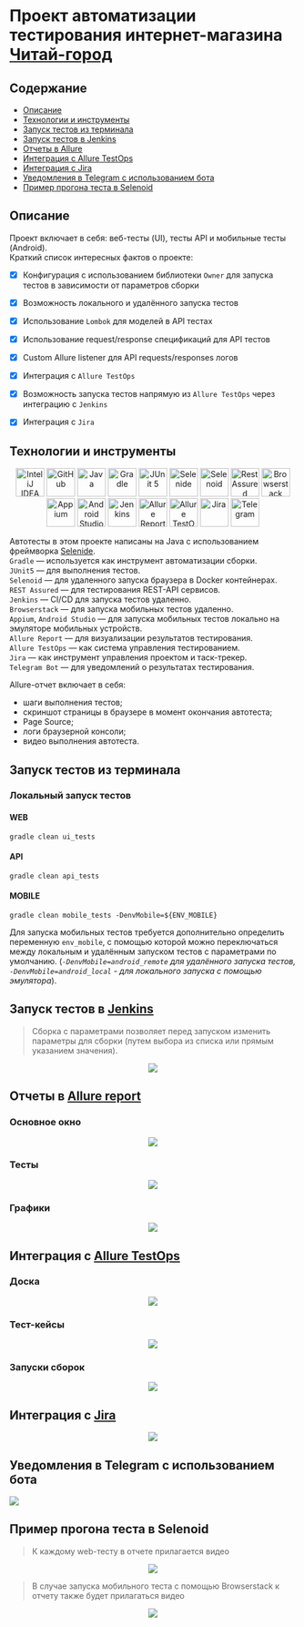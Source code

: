 <h1 >Проект автоматизации тестирования интернет-магазина <a href="https://www.chitai-gorod.ru/ ">Читай-город</a></h1>

## Содержание

* <a href="#annotation">Описание</a>
* <a href="#tools">Технологии и инструменты</a>
* <a href="#console">Запуск тестов из терминала</a>
* <a href="#jenkins">Запуск тестов в Jenkins</a>
* <a href="#allure">Отчеты в Allure</a>
* <a href="#testops">Интеграция с Allure TestOps</a>
* <a href="#testops">Интеграция с Jira</a>
* <a href="#telegram">Уведомления в Telegram с использованием бота</a>
* <a href="#video">Пример прогона теста в Selenoid</a>

<a id="annotation"></a>
## Описание
Проект включает в себя: веб-тесты (UI), тесты API и мобильные тесты (Android).\
Краткий список интересных фактов о проекте:
- [x] Конфигурация с использованием библиотеки `Owner` для запуска тестов в зависимости от параметров сборки
- [x] Возможность локального и удалённого запуска тестов
- [x] Использование `Lombok` для моделей в API тестах
- [x] Использование request/response спецификаций для API тестов
- [x] Custom Allure listener для API requests/responses логов
- [x] Интеграция с `Allure TestOps`
- [x] Возможность запуска тестов напрямую из `Allure TestOps` через интеграцию с `Jenkins`
- [x] Интеграция с `Jira`


<a id="tools"></a>
## Технологии и инструменты

<div align="center">
<a href="https://www.jetbrains.com/idea/"><img alt="InteliJ IDEA" height="50" src="images/logo/IntelliJ_IDEA.png" width="50"/></a>
<a href="https://github.com/"><img alt="GitHub" height="50" src="images/logo/GitHub.png" width="50"/></a>  
<a href="https://www.java.com/"><img alt="Java" height="50" src="images/logo/Java_logo.png" width="50"/></a>
<a href="https://gradle.org/"><img alt="Gradle" height="50" src="images/logo/Gradle.png" width="50"/></a>  
<a href="https://junit.org/junit5/"><img alt="JUnit 5" height="50" src="images/logo/JUnit5.png" width="50"/></a>
<a href="https://selenide.org/"><img alt="Selenide" height="50" src="images/logo/Selenide.png" width="50"/></a>
<a href="https://aerokube.com/selenoid/"><img alt="Selenoid" height="50" src="images/logo/Selenoid.png" width="50"/></a>
<a href="https://rest-assured.io/"><img alt="RestAssured" height="50" src="images/logo/RestAssured.png" width="50"/></a>
<a href="https://www.browserstack.com/"><img alt="Browserstack" height="50" src="images/logo/Browserstack.png" width="50"/></a>
<a href="https://appium.io/"><img alt="Appium" height="50" src="images/logo/Appium.png" width="50"/></a>
<a href="https://developer.android.com/studio"><img alt="Android Studio" height="50" src="images/logo/AndroidStudio.png" width="50"/></a>
<a href="https://www.jenkins.io/"><img alt="Jenkins" height="50" src="images/logo/Jenkins.png" width="50"/></a>
<a href="https://github.com/allure-framework/"><img alt="Allure Report" height="50" src="images/logo/AllureReports.png" width="50"/></a>
<a href="https://qameta.io/"><img alt="Allure TestOps" height="50" src="images/logo/AllureTestOps.svg" width="50"/></a>
<a href="https://www.atlassian.com/software/jira"><img alt="Jira" height="50" src="images/logo/Jira.png" width="50"/></a>  
<a href="https://telegram.org/"><img alt="Telegram" height="50" src="images/logo/Telegram.png" width="50"/></a>
</div>

Автотесты в этом проекте написаны на Java с использованием фреймворка [Selenide](https://selenide.org/).\
<code>Gradle</code> — используется как инструмент автоматизации сборки.\
<code>JUnit5</code> — для выполнения тестов.\
<code>Selenoid</code> — для удаленного запуска браузера в Docker контейнерах.\
<code>REST Assured</code> — для тестирования REST-API сервисов.\
<code>Jenkins</code> — CI/CD для запуска тестов удаленно.\
<code>Browserstack</code> — для запуска мобильных тестов удаленно.\
<code>Appium</code>, <code>Android Studio</code> — для запуска мобильных тестов локально на эмуляторе мобильных устройств.\
<code>Allure Report</code> — для визуализации результатов тестирования.\
<code>Allure TestOps</code> — как система управления тестированием.\
<code>Jira</code> — как инструмент управления проектом и таск-трекер.\
<code>Telegram Bot</code> — для уведомлений о результатах тестирования.

Allure-отчет включает в себя:
* шаги выполнения тестов;
* скриншот страницы в браузере в момент окончания автотеста;
* Page Source;
* логи браузерной консоли;
* видео выполнения автотеста.




<a id="console"></a>
##  Запуск тестов из терминала
### Локальный запуск тестов
#### WEB

```
gradle clean ui_tests 
```

#### API

```
gradle clean api_tests 
```

#### MOBILE

```
gradle clean mobile_tests -DenvMobile=${ENV_MOBILE}
```

Для запуска мобильных тестов требуется дополнительно определить переменную `env_mobile`, с помощью которой
можно переключаться между локальным и удалённым запуском тестов с параметрами по умолчанию. (_`-DenvMobile=android_remote`
для удалённого запуска тестов, `-DenvMobile=android_local` - для локального запуска с помощью эмулятора_).


<a id="jenkins"></a>
## Запуск тестов в <a target="_blank" href="https://jenkins.autotests.cloud/job/o.evstigneev_diploma/"> Jenkins </a>

> Сборка с параметрами позволяет перед запуском изменить параметры для сборки (путем выбора из списка или прямым указанием значения).

<p align="center">
<img src="images/screenshots/Jenkinsjob.PNG"/>
</p>

<a id="allure"></a>
## Отчеты в <a target="_blank" href="https://jenkins.autotests.cloud/job/017-Jenny_Ndbn-java-24-webinar-final-project/8/allure/"> Allure report </a>

### Основное окно

<p align="center">
<img src="images/screenshots/allureReport.png">
</p>

### Тесты

<p align="center">
<img src="images/screenshots/allureTest.png">
</p>

### Графики

<p align="center">
<img src="images/screenshots/allureGraphics.png">
</p>

<a id="testops"></a>
## Интеграция с <a target="_blank" href="https://allure.autotests.cloud/project/3660/dashboards"> Allure TestOps </a>

### Доска
<p align="center">
<img src="images/screenshots/testOpsDash.png">
</p>

### Тест-кейсы
<p align="center">
<img src="images/screenshots/testOpsTestCase.png">
</p>


### Запуски сборок
<p align="center">
<img src="images/screenshots/testOpsLaunches.png">
</p>


<a id="jira"></a>
## Интеграция с <a target="_blank" href="https://jira.autotests.cloud/browse/HOMEWORK-638"> Jira </a>
<p align="center">
<img src="images/screenshots/jiraIssue.png">
</p>

<a id="telegram"></a>
## Уведомления в Telegram с использованием бота

<p>
<img src="images/screenshots/telegram.png">
</p>

<a id="video"></a>
## Пример прогона теста в Selenoid

> К каждому web-тесту в отчете прилагается видео
<p align="center">
  <img src="images/videos/selenoidVideo.gif">
</p>

> В случае запуска мобильного теста с помощью Browserstack к отчету также будет прилагаться видео
<p align="center">
  <img src="images/videos/browserstackVideo.gif">
</p>